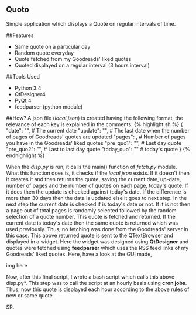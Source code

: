 Quoto
------------------

Simple application which displays a Quote on regular intervals of time.

##Features
- Same quote on a particular day  
- Random quote everyday  
- Quote fetched from my Goodreads' liked quotes
- Quoted displayed on a regular interval (3 hours interval)

##Tools Used
- Python 3.4
- QtDesigner4
- PyQt 4
- feedparser (python module)

##How?
A json file (*local.json*) is created having the following format, the relevance of each key is explained in the comments.
{% highlight sh %}
{
    "date": "",            # The current date
    "update": "",       # The last date when the number of pages of Goodreads' quotes are updated
    "pages": ,             # Number of pages you have in the Goodreads' liked quotes
    "pre_quo1": "",  # Last day quote
    "pre_quo2": "",  # Last to last day quote
    "today_quo": "" # today's quote
}
{% endhighlight %}

When the *disp.py* is run, it calls the main() function of *fetch.py* module. What this function does is, it checks if the *local.json* exists. If it doesn't then it creates it and then returns the quote, saving the current date, up-date, number of pages and the number of quotes on each page, today's quote. If it does then the update is checked against today's date. If the difference is more than 30 days then the data is updated else it goes to next step. In the next step the current date is checked if is today's date or not. If it is not then a page out of total pages is randomly selected followed by the random selection of a quote number. This quote is fetched and returned. If the current date is today's date then the same quote is returned which was used previously. Thus, no fetching was done from the Goodreads' server in this case.
This above returned quote is sent to the QTextBrowser and displayed in a widget. Here the widget was designed using **QtDesigner** and quotes were fetched using **feedparser** which uses the RSS feed links of my Goodreads' liked quotes. Here, have a look at the GUI made,

img here


Now, after this final script, I wrote a bash script which calls this above disp.py*. This step was to call the script at an hourly basis using **cron jobs**. Thus, now this quote is displayed each hour according to the above rules of new or same quote.

SR.
